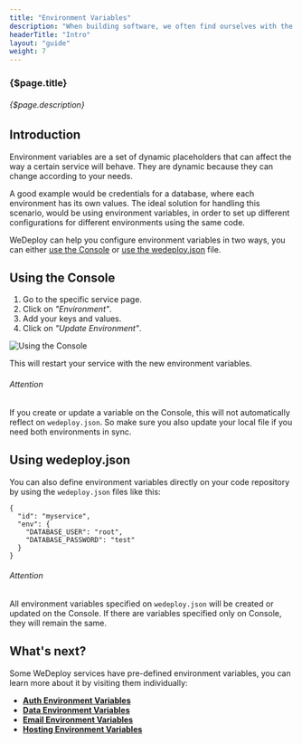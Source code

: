```yaml
---
title: "Environment Variables"
description: "When building software, we often find ourselves with the need of having different information depending if our code is running locally or in production. Instead of having to hard-code those values, we can take advantage of environment variables."
headerTitle: "Intro"
layout: "guide"
weight: 7
---
```


### {$page.title}

###### {$page.description}

<article id="1">

## Introduction

Environment variables are a set of dynamic placeholders that can affect the way a certain service will behave. They are dynamic because they can change according to your needs.

A good example would be credentials for a database, where each environment has its own values. The ideal solution for handling this scenario, would be using environment variables, in order to set up different configurations for different environments using the same code.

WeDeploy can help you configure environment variables in two ways, you can either [use the Console](#2) or [use the wedeploy.json](#3) file.

</article>

<article id="2">

## Using the Console

1) Go to the specific service page.
2) Click on *"Environment"*.
3) Add your keys and values.
4) Click on *"Update Environment"*.

![Using the Console](/images/docs/intro/environment-variables.png)

This will restart your service with the new environment variables.

<aside>

###### <span class="icon-16-alert"></span> Attention

If you create or update a variable on the Console, this will not automatically reflect on `wedeploy.json`. So make sure you also update your local file if you need both environments in sync.

</aside>

</article>

<article id="3">

## Using wedeploy.json

You can also define environment variables directly on your code repository by using the `wedeploy.json` files like this:

```application/json
{
  "id": "myservice",
  "env": {
    "DATABASE_USER": "root",
    "DATABASE_PASSWORD": "test"
  }
}
```

<aside>

###### <span class="icon-16-alert"></span> Attention

All environment variables specified on `wedeploy.json` will be created or updated on the Console. If there are variables specified only on Console, they will remain the same.

</aside>

</article>

## What's next?

Some WeDeploy services have pre-defined environment variables, you can learn more about it by visiting them individually:

* [**Auth Environment Variables**](/docs/auth/environment-variables/)
* [**Data Environment Variables**](/docs/data/environment-variables/)
* [**Email Environment Variables**](/docs/email/environment-variables/)
* [**Hosting Environment Variables**](/docs/hosting/environment-variables/)
